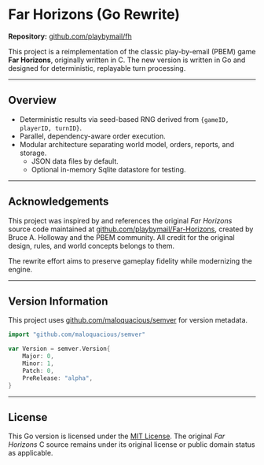 # Far Horizons (Go Rewrite)

**Repository:** [github.com/playbymail/fh](https://github.com/playbymail/fh)

This project is a reimplementation of the classic play-by-email (PBEM) game **Far Horizons**, originally written in C.
The new version is written in Go and designed for deterministic, replayable turn processing.

---

## Overview

- Deterministic results via seed-based RNG derived from `{gameID, playerID, turnID}`.
- Parallel, dependency-aware order execution.
- Modular architecture separating world model, orders, reports, and storage.
  - JSON data files by default.
  - Optional in-memory Sqlite datastore for testing.

---

## Acknowledgements

This project was inspired by and references the original *Far Horizons* source code maintained at [github.com/playbymail/Far-Horizons](https://github.com/playbymail/Far-Horizons), created by Bruce A. Holloway and the PBEM community.
All credit for the original design, rules, and world concepts belongs to them.

The rewrite effort aims to preserve gameplay fidelity while modernizing the engine.

---

## Version Information

This project uses [github.com/maloquacious/semver](https://github.com/maloquacious/semver) for version metadata.

```go
import "github.com/maloquacious/semver"

var Version = semver.Version{
    Major: 0,
    Minor: 1,
    Patch: 0,
    PreRelease: "alpha",
}
```

---

## License

This Go version is licensed under the [MIT License](LICENSE).
The original *Far Horizons* C source remains under its original license or public domain status as applicable.
